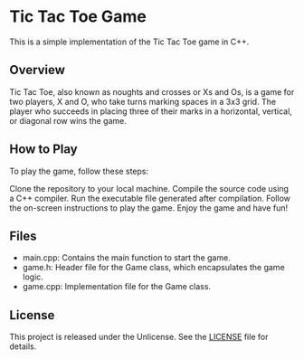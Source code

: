 # Tic Tac Toe Game

This is a simple implementation of the Tic Tac Toe game in C++.

## Overview

Tic Tac Toe, also known as noughts and crosses or Xs and Os, is a game for two players, X and O, who take turns marking spaces in a 3x3 grid. The player who succeeds in placing three of their marks in a horizontal, vertical, or diagonal row wins the game.

## How to Play

To play the game, follow these steps:

Clone the repository to your local machine.
Compile the source code using a C++ compiler.
Run the executable file generated after compilation.
Follow the on-screen instructions to play the game.
Enjoy the game and have fun!

## Files

- main.cpp: Contains the main function to start the game.
- game.h: Header file for the Game class, which encapsulates the game logic.
- game.cpp: Implementation file for the Game class.

## License

This project is released under the Unlicense. See the [LICENSE](https://github.com/ofmiq/TicTacToe/blob/main/LICENSE) file for details.